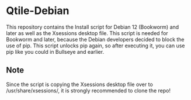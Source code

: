 # Qtile-Debian
This repository contains the Install script for Debian 12 (Bookworm) and later as well as the Xsessions desktop file. This script is needed for Bookworm and later, because the Debian developers decided to block the use of pip. This script unlocks pip again, so after executing it, you can use pip like you could in Bullseye and earlier.

## Note
Since the script is copying the Xsessions desktop file over to /usr/share/xsessions/, it is strongly recommended to clone the repo!
